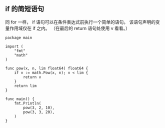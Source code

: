 ## if 的简短语句

同 for 一样， if 语句可以在条件表达式前执行一个简单的语句。
该语句声明的变量作用域仅在 if 之内。
（在最后的 return 语句处使用 v 看看。）

```golang
package main

import (
	"fmt"
	"math"
)

func pow(x, n, lim float64) float64 {
	if v := math.Pow(x, n); v < lim {
		return v
	}
	return lim
}

func main() {
	fmt.Println(
		pow(3, 2, 10),
		pow(3, 3, 20),
	)
}
```